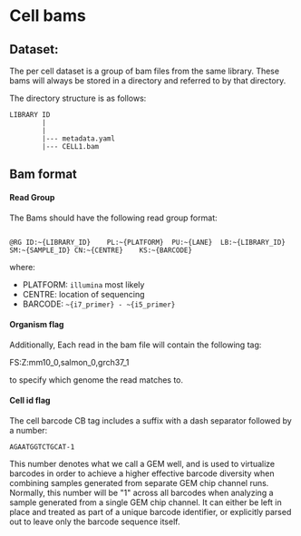 # Cell bams



## Dataset:

The per cell dataset is a group of bam files from the same library. These bams will always be stored in a directory and referred to by that directory.

The directory structure is as follows:

```
LIBRARY ID
		|
		|
		|--- metadata.yaml
		|--- CELL1.bam
```



## Bam format


#### Read Group
The Bams should have the following read group format:

```

@RG	ID:~{LIBRARY_ID}	PL:~{PLATFORM}	PU:~{LANE}	LB:~{LIBRARY_ID}	SM:~{SAMPLE_ID}	CN:~{CENTRE}	KS:~{BARCODE}
```

where:
- PLATFORM: `illumina` most likely
- CENTRE: location of sequencing
- BARCODE: `~{i7_primer} - ~{i5_primer}`



#### Organism flag

Additionally, Each read in the bam file will contain the following tag:

FS:Z:mm10_0,salmon_0,grch37_1


to specify which genome the read matches to. 

#### Cell id flag

The cell barcode CB tag includes a suffix with a dash separator followed by a number:

```
AGAATGGTCTGCAT-1
```

This number denotes what we call a GEM well, and is used to virtualize barcodes in order to achieve a higher effective barcode diversity when combining samples generated from separate GEM chip channel runs. Normally, this number will be "1" across all barcodes when analyzing a sample generated from a single GEM chip channel. It can either be left in place and treated as part of a unique barcode identifier, or explicitly parsed out to leave only the barcode sequence itself.